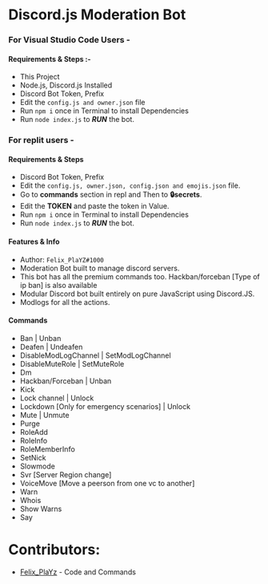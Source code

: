 # Discord.js Moderation Bot
### For Visual Studio Code Users -  
#### Requirements & Steps :-
* This Project
* Node.js, Discord.js Installed
* Discord Bot Token, Prefix
* Edit the `config.js and owner.json` file
* Run `npm i` once in Terminal to install Dependencies
* Run `node index.js` to ***RUN*** the bot.

### For replit users -
#### Requirements & Steps
* Discord Bot Token, Prefix
* Edit the `config.js, owner.json, config.json and emojis.json` file.
* Go to **commands** section in repl and Then to **🔒secrets**.
* Edit the **TOKEN** and paste the token in Value.
* Run `npm i` once in Terminal to install Dependencies
* Run `node index.js` to ***RUN*** the bot.


#### Features & Info
* Author: `Felix_PlaYZ#1000`
* Moderation Bot built to manage discord servers.
* This bot has all the premium commands too. Hackban/forceban [Type of ip ban] is also available
* Modular Discord bot built entirely on pure JavaScript using Discord.JS.
* Modlogs for all the actions.

#### Commands
* Ban | Unban
* Deafen | Undeafen
* DisableModLogChannel | SetModLogChannel
* DisableMuteRole | SetMuteRole
* Dm 
* Hackban/Forceban | Unban
* Kick
* Lock channel | Unlock
* Lockdown [Only for emergency scenarios] | Unlock
* Mute | Unmute
* Purge
* RoleAdd
* RoleInfo
* RoleMemberInfo
* SetNick
* Slowmode
* Svr [Server Region change]
* VoiceMove [Move a peerson from one vc to another]
* Warn
* Whois
* Show Warns
* Say

# Contributors:
 * [Felix_PlaYz](https://github.com/gtagamermods) - Code and Commands
